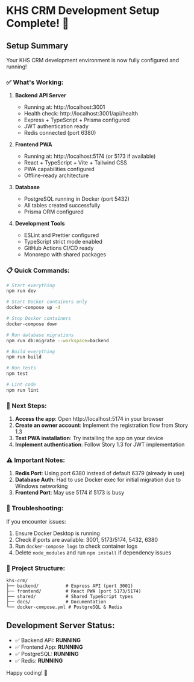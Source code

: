 # KHS CRM Development Setup Complete! 🎉

## Setup Summary

Your KHS CRM development environment is now fully configured and running!

### ✅ What's Working:

1. **Backend API Server**
   - Running at: http://localhost:3001
   - Health check: http://localhost:3001/api/health
   - Express + TypeScript + Prisma configured
   - JWT authentication ready
   - Redis connected (port 6380)

2. **Frontend PWA**
   - Running at: http://localhost:5174 (or 5173 if available)
   - React + TypeScript + Vite + Tailwind CSS
   - PWA capabilities configured
   - Offline-ready architecture

3. **Database**
   - PostgreSQL running in Docker (port 5432)
   - All tables created successfully
   - Prisma ORM configured

4. **Development Tools**
   - ESLint and Prettier configured
   - TypeScript strict mode enabled
   - GitHub Actions CI/CD ready
   - Monorepo with shared packages

### 📋 Quick Commands:

```bash
# Start everything
npm run dev

# Start Docker containers only
docker-compose up -d

# Stop Docker containers
docker-compose down

# Run database migrations
npm run db:migrate --workspace=backend

# Build everything
npm run build

# Run tests
npm test

# Lint code
npm run lint
```

### 🚀 Next Steps:

1. **Access the app**: Open http://localhost:5174 in your browser
2. **Create an owner account**: Implement the registration flow from Story 1.3
3. **Test PWA installation**: Try installing the app on your device
4. **Implement authentication**: Follow Story 1.3 for JWT implementation

### ⚠️ Important Notes:

1. **Redis Port**: Using port 6380 instead of default 6379 (already in use)
2. **Database Auth**: Had to use Docker exec for initial migration due to Windows networking
3. **Frontend Port**: May use 5174 if 5173 is busy

### 🔧 Troubleshooting:

If you encounter issues:
1. Ensure Docker Desktop is running
2. Check if ports are available: 3001, 5173/5174, 5432, 6380
3. Run `docker-compose logs` to check container logs
4. Delete `node_modules` and run `npm install` if dependency issues

### 📁 Project Structure:

```
khs-crm/
├── backend/          # Express API (port 3001)
├── frontend/         # React PWA (port 5173/5174)
├── shared/           # Shared TypeScript types
├── docs/             # Documentation
└── docker-compose.yml # PostgreSQL & Redis
```

## Development Server Status:

- ✅ Backend API: **RUNNING**
- ✅ Frontend App: **RUNNING** 
- ✅ PostgreSQL: **RUNNING**
- ✅ Redis: **RUNNING**

Happy coding! 🚀